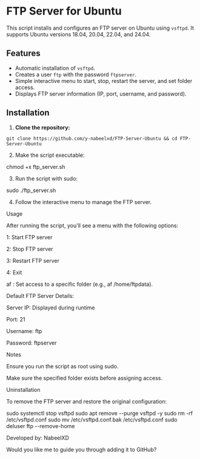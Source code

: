 # FTP Server for Ubuntu

This script installs and configures an FTP server on Ubuntu using `vsftpd`. It supports Ubuntu versions 18.04, 20.04, 22.04, and 24.04.

## Features
- Automatic installation of `vsftpd`.
- Creates a user `ftp` with the password `ftpserver`.
- Simple interactive menu to start, stop, restart the server, and set folder access.
- Displays FTP server information (IP, port, username, and password).

## Installation

1. **Clone the repository:**
```
git clone https://github.com/y-nabeelxd/FTP-Server-Ubuntu && cd FTP-Server-Ubuntu
```

2. Make the script executable:

chmod +x ftp_server.sh


3. Run the script with sudo:

sudo ./ftp_server.sh


4. Follow the interactive menu to manage the FTP server.



Usage

After running the script, you'll see a menu with the following options:

1: Start FTP server

2: Stop FTP server

3: Restart FTP server

4: Exit

af <path>: Set access to a specific folder (e.g., af /home/ftpdata).


Default FTP Server Details:

Server IP: Displayed during runtime

Port: 21

Username: ftp

Password: ftpserver


Notes

Ensure you run the script as root using sudo.

Make sure the specified folder exists before assigning access.


Uninstallation

To remove the FTP server and restore the original configuration:

sudo systemctl stop vsftpd
sudo apt remove --purge vsftpd -y
sudo rm -rf /etc/vsftpd.conf
sudo mv /etc/vsftpd.conf.bak /etc/vsftpd.conf
sudo deluser ftp --remove-home

Developed by: NabeelXD

Would you like me to guide you through adding it to GitHub?
